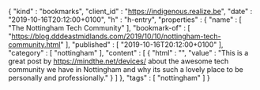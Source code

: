{
  "kind" : "bookmarks",
  "client_id" : "https://indigenous.realize.be",
  "date" : "2019-10-16T20:12:00+0100",
  "h" : "h-entry",
  "properties" : {
    "name" : [ "The Nottingham Tech Community" ],
    "bookmark-of" : [ "https://blog.dddeastmidlands.com/2019/10/10/nottingham-tech-community.html" ],
    "published" : [ "2019-10-16T20:12:00+0100" ],
    "category" : [ "nottingham" ],
    "content" : [ {
      "html" : "",
      "value" : "This is a great post by https://mindthe.net/devices/ about the awesome tech community we have in Nottingham and why its such a lovely place to be personally and professionally."
    } ]
  },
  "tags" : [ "nottingham" ]
}
